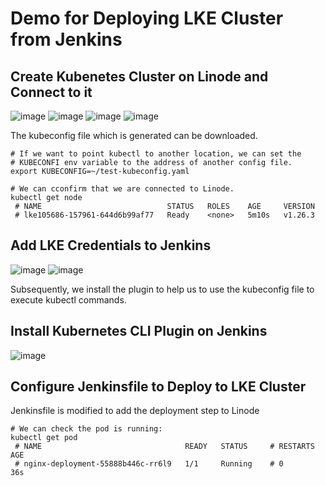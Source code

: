 # Demo for Deploying LKE Cluster from Jenkins

## Create Kubenetes Cluster on Linode and Connect to it

![image](https://user-images.githubusercontent.com/18715119/235320145-1406a9a4-773d-4a29-8dc9-670ea8299dc4.png)
![image](https://user-images.githubusercontent.com/18715119/235320192-a88edbcc-6d8f-4b9d-a934-d84577193138.png)
![image](https://user-images.githubusercontent.com/18715119/235320270-4f8339dd-c813-487a-ade6-65fe8bda6354.png)
![image](https://user-images.githubusercontent.com/18715119/235320329-d634e868-5f93-4643-9cf7-380e16ed9a99.png)

The kubeconfig file which is generated can be downloaded.

    # If we want to point kubectl to another location, we can set the 
    # KUBECONFI env variable to the address of another config file.
    export KUBECONFIG=~/test-kubeconfig.yaml
    
    # We can cconfirm that we are connected to Linode.
    kubectl get node
     # NAME                            STATUS   ROLES    AGE     VERSION
     # lke105686-157961-644d6b99af77   Ready    <none>   5m10s   v1.26.3
     
    
## Add LKE Credentials to Jenkins
![image](https://user-images.githubusercontent.com/18715119/235320561-133fd0fa-b955-48d0-8c5b-30ec98229fdc.png)
![image](https://user-images.githubusercontent.com/18715119/235320580-b129a561-b74e-4b5b-af6b-713fc1727f84.png)

Subsequently, we install the plugin to help us to use the kubeconfig file to execute kubectl commands.

## Install Kubernetes CLI Plugin on Jenkins
![image](https://user-images.githubusercontent.com/18715119/235320709-b44fadfd-d71d-4afc-82e1-8bbe5050d4b3.png)

## Configure Jenkinsfile to Deploy to LKE Cluster

Jenkinsfile is modified to add the deployment step to Linode

    # We can check the pod is running:
    kubectl get pod
     # NAME                                READY   STATUS     # RESTARTS   AGE
     # nginx-deployment-55888b446c-rr6l9   1/1     Running    # 0          36s

